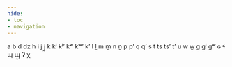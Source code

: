 ```yaml
---
hide:
- toc
- navigation
---
```

a
b
d
dz
h
i
j
j̰
k
kʲ
kʲʼ
kʷ
kʷʼ
kʼ
l
l̰
m
m̰
n
n̰
p
pʼ
q
qʼ
s
t
ts
tsʼ
tʼ
u
w
w̰
ɡ
ɡʲ
ɡʷ
ɢ
ɬ
ɰ
ɰ̰
ʔ
χ
